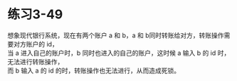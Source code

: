 # 练习3-49

想象现代银行系统，现在有两个账户 a 和 b，a 和 b同时转账给对方，转账操作需要对方账户的 id，  
当 a 进入自己的账户时，b 同时也进入的自己的账户，这时候 a 输入 b 的 id 时，无法进行转账操作，  
而 b 输入 a 的 id 的时，转账操作也无法进行，从而造成死锁。